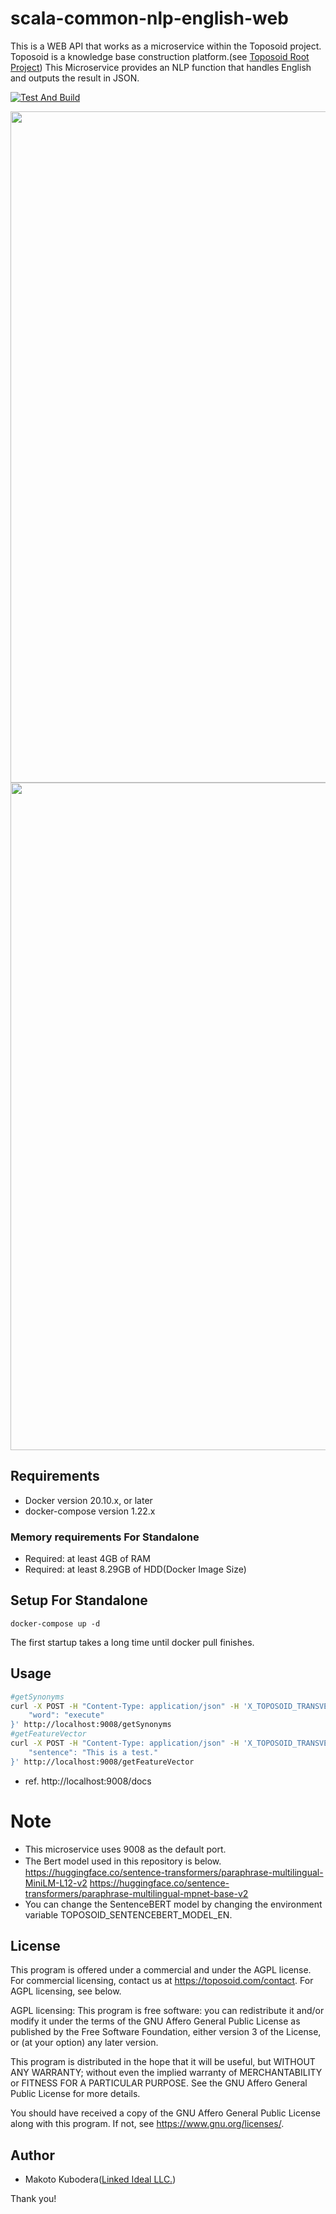 # scala-common-nlp-english-web
This is a WEB API that works as a microservice within the Toposoid project.
Toposoid is a knowledge base construction platform.(see [Toposoid Root Project](https://github.com/toposoid/toposoid.git))
This Microservice provides an NLP function that handles English and outputs the result in JSON.

[![Test And Build](https://github.com/toposoid/scala-common-nlp-english-web/actions/workflows/action.yml/badge.svg)](https://github.com/toposoid/scala-common-nlp-english-web/actions/workflows/action.yml)

<img width="1074" src="https://github.com/toposoid/toposoid-common-nlp-english-web/assets/82787843/4493f392-f189-4ce8-9603-a849a666f412">
<img width="1068" src="https://github.com/toposoid/toposoid-common-nlp-english-web/assets/82787843/c11af045-d16c-47a3-be62-02ffd35dc51f">


## Requirements
* Docker version 20.10.x, or later
* docker-compose version 1.22.x

### Memory requirements For Standalone
* Required: at least 4GB of RAM
* Required: at least 8.29GB of HDD(Docker Image Size)

## Setup For Standalone
```bssh
docker-compose up -d
```
The first startup takes a long time until docker pull finishes.

## Usage
```bash
#getSynonyms
curl -X POST -H "Content-Type: application/json" -H 'X_TOPOSOID_TRANSVERSAL_STATE: {"userId":"test-user", "username":"guest", "roleId":0, "csrfToken":""}' -d '{
    "word": "execute"
}' http://localhost:9008/getSynonyms
#getFeatureVector
curl -X POST -H "Content-Type: application/json" -H 'X_TOPOSOID_TRANSVERSAL_STATE: {"userId":"test-user", "username":"guest", "roleId":0, "csrfToken":""}' -d '{
    "sentence": "This is a test."
}' http://localhost:9008/getFeatureVector
```
* ref. http://localhost:9008/docs

# Note
* This microservice uses 9008 as the default port.
* The Bert model used in this repository is below.　
https://huggingface.co/sentence-transformers/paraphrase-multilingual-MiniLM-L12-v2
https://huggingface.co/sentence-transformers/paraphrase-multilingual-mpnet-base-v2
* You can change the SentenceBERT model by changing the environment variable TOPOSOID_SENTENCEBERT_MODEL_EN.

## License
This program is offered under a commercial and under the AGPL license.
For commercial licensing, contact us at https://toposoid.com/contact.  For AGPL licensing, see below.

AGPL licensing:
This program is free software: you can redistribute it and/or modify
it under the terms of the GNU Affero General Public License as published by
the Free Software Foundation, either version 3 of the License, or
(at your option) any later version.

This program is distributed in the hope that it will be useful,
but WITHOUT ANY WARRANTY; without even the implied warranty of
MERCHANTABILITY or FITNESS FOR A PARTICULAR PURPOSE.  See the
GNU Affero General Public License for more details.

You should have received a copy of the GNU Affero General Public License
along with this program.  If not, see <https://www.gnu.org/licenses/>.

## Author
* Makoto Kubodera([Linked Ideal LLC.](https://linked-ideal.com/))

Thank you!

